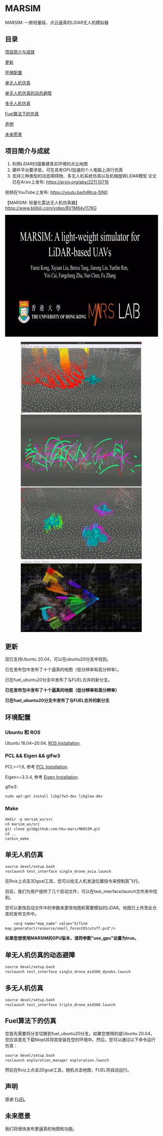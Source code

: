 # MARSIM
MARSIM: 一款轻量级、点云逼真的LiDAR无人机模拟器
## 目录
[项目简介与成就](#项目简介与成就) 

[更新](#更新) 

[环境配置](#环境配置) 

[单无人机仿真](#单无人机仿真) 

[单无人机仿真的动态避障](#单无人机仿真的动态避障) 

[多无人机仿真](#多无人机仿真) 

[Fuel算法下的仿真](#Fuel算法下的仿真) 

[声明](#声明)

[未来愿景](#未来愿景)

## 项目简介与成就
1. 利用LiDAR扫描重建真实环境的点云地图
2. 硬件平台要求低，可在具有GPU加速的个人电脑上进行仿真
3. 支持三种类型的动态障碍物、多无人机系统仿真以及机械旋转LiDAR模型
论文已在Arxiv上发布: https://arxiv.org/abs/2211.10716

视频在YouTube上发布: https://youtu.be/hiRtcq-5lN0 

【MARSIM: 轻量化雷达无人机仿真器】 https://www.bilibili.com/video/BV1M84y117KG

<p align="center">
  <a href="https://youtu.be/hiRtcq-5lN0" target="_blank"><img src="figures/coverfigure.png" alt="video" width="800" height="400" border="1" /></a>
</p>

<p align="center">

  <img src="figures/readme_setgoal.gif" width = "400" height = "237"/>

  <img src="figures/readme_dynobs.gif" width = "400" height = "237"/>


  <img src="figures/readme_multiuav.gif" width = "400" height = "237"/>


  <img src="figures/readme_exploration.gif" width = "400" height = "237"/>
</p>

## 更新

现已支持Ubuntu 20.04，可以在ubuntu20分支中找到。

已在发布包中发布了十个逼真的地图（低分辨率和高分辨率）。

已在fuel_ubuntu20分支中发布了与FUEL合并的新分支。

**已在发布包中发布了十个逼真的地图（低分辨率和高分辨率）**

**已在fuel_ubuntu20分支中发布了与FUEL合并的新分支**



## 环境配置

### Ubuntu 和 ROS

Ubuntu 16.04~20.04.  [ROS Installation](http://wiki.ros.org/ROS/Installation).

### PCL && Eigen && glfw3

PCL>=1.6, 参考 [PCL Installation](https://pointclouds.org/). 

Eigen>=3.3.4, 参考 [Eigen Installation](https://eigen.tuxfamily.org/index.php?title=Main_Page).

glfw3:
```
sudo apt-get install libglfw3-dev libglew-dev
```

### Make
```
mkdir -p marsim_ws/src
cd marsim_ws/src
git clone git@github.com:hku-mars/MARSIM.git
cd ..
catkin_make
```

## 单无人机仿真

```
source devel/setup.bash
roslaunch test_interface single_drone_avia.launch
```
在Rviz上点击3Dgoal工具，您可以给无人机发送位置指令来控制其飞行。

目前，我们为用户提供了几个启动文件，可以在test_interface/launch文件夹中找到。

您可以更改启动文件中的参数来更改地图和需要模拟的LiDAR。地图已上传至此仓库的发布文件中。

```
    <arg name="map_name" value="$(find map_generator)/resource/small_forest01cutoff.pcd"/>

```

**如果您想使用MARSIM的GPU版本，请将参数"use_gpu"设置为true。**

## 单无人机仿真的动态避障
```
source devel/setup.bash
roslaunch test_interface single_drone_mid360_dynobs.launch
```

## 多无人机仿真
```
source devel/setup.bash
roslaunch test_interface triple_drone_mid360.launch
```

## Fuel算法下的仿真

您首先需要将分支切换到fuel_ubuntu20分支。如果您使用的是Ubuntu 20.04，您应该首先下载Nlopt并将其安装在您的环境中。然后，您可以通过以下命令运行仿真：

```
source devel/setup.bash
roslaunch exploration_manager exploration.launch
```
然后在Rviz上点击2Dgoal工具，随机点击地图，FUEL将自动运行。

## 声明
感谢 [FUEL](https://github.com/HKUST-Aerial-Robotics/FUEL.git)

## 未来愿景
我们将很快发布更逼真的地图和功能。
